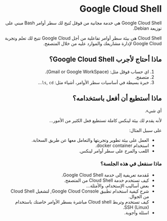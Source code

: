 <div dir="rtl" lang="ar">

# Google Cloud Shell

Google Cloud Shell هي خدمة مجانية من قوقل تُتيح لك سطر أوامر Bash مبني على توزيعة Debian.

Cloud Shell هي بيئة سطر أوامر تفاعلية من أجل Google Cloud تتيح لك تعلم وتجربة Google Cloud لإدارة مشاريعك والموارد عليه من خلال المتصفح.

## ماذا أحتاج لأجرب Google Cloud Shell؟

1. اي حساب قوقل مثل: (Gmail or Google WorkSpace).
2. متصفح.
3. خبرة بسيطة في أساسيات سطر الأوامر، أشياء مثل: `ls`, `cd`...

## ماذا أستطيع أن أفعل باستخدامه؟

أي شيء.

لأنه يقدم لك بيئة لينكس كاملة تستطيع فعل الكثير من الأمور...

على سبيل المثال: 

- العمل على بيئة تطوير وتجربتها والتعامل معها عن طريق السحابة.
- استخدام docker container.
- اللعب والمرح على سطر أوامر لينكس.

### ماذا سنفعل في هذه الجلسة؟ 

-  مُقدمة تعريفية إلى خدمة Google Cloud Shell.
-  كيف تستخدم خدمة Cloud Shell من المتصفح.
-  بعض أساليب الإستخدام، والأمثلة...
-  شرح كيفية استخدام تطبيق Google Cloud Console, لتشغيل Cloud Shell من الجوال.
-  كيف تستخدم وتربط Cloud shell مباشرة بسطر الأوامر خاصتك باستخدام SSH (Linux).
- اسئلة وأجوبة.